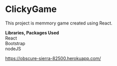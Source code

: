# ClickyGame

This project is memmory game created using React. 

<strong>Libraries, Packages Used</strong> <br/>
React<br/>
Bootstrap<br/>
nodeJS<br/>


https://obscure-sierra-82500.herokuapp.com/
